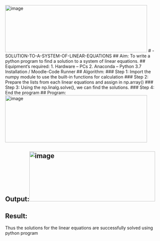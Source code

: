<img width="458" height="153" alt="image" src="https://github.com/user-attachments/assets/8280a90f-40da-44ac-a92a-5e7ddc6cfdfa" />
# -SOLUTION-TO-A-SYSTEM-OF-LINEAR-EQUATIONS
## Aim:
To write a python program to find a solution to a system of linear equations.
## Equipment’s required:
1. 	Hardware – PCs
2. 	Anaconda – Python 3.7 Installation / Moodle-Code Runner
## Algorithm:
### Step 1: 
Import the numpy module to use the built-in functions for calculation
### Step 2: 
Prepare the lists from each linear equations and assign in np.array()
### Step 3: 
Using the np.linalg.solve(), we can find the solutions.
### Step 4: 
End the program
## Program:<img width="458" height="153" alt="image" src="https://github.com/user-attachments/assets/398aba70-e63c-45ce-a0e4-586a2ba31b8c" />


## Output:<img width="406" height="162" alt="image" src="https://github.com/user-attachments/assets/cf29d4cc-4af6-4436-a6cd-cb52571a0aaf" />

## Result: 
Thus the solutions for the linear equations are successfully solved using python program

